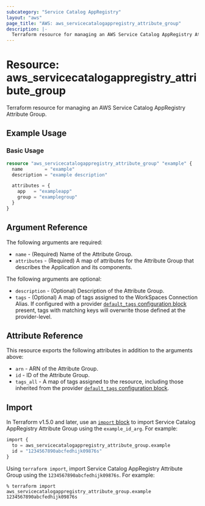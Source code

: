 ```yaml
---
subcategory: "Service Catalog AppRegistry"
layout: "aws"
page_title: "AWS: aws_servicecatalogappregistry_attribute_group"
description: |-
  Terraform resource for managing an AWS Service Catalog AppRegistry Attribute Group.
---
```

# Resource: aws_servicecatalogappregistry_attribute_group

Terraform resource for managing an AWS Service Catalog AppRegistry Attribute Group.

## Example Usage

### Basic Usage

```terraform
resource "aws_servicecatalogappregistry_attribute_group" "example" {
  name        = "example"
  description = "example description"

  attributes = {
    app   = "exampleapp"
    group = "examplegroup"
  }
}
```

## Argument Reference

The following arguments are required:

* `name` - (Required) Name of the Attribute Group.
* `attributes` - (Required) A map of attributes for the Attribute Group that describes the Application and its components.

The following arguments are optional:

* `description` - (Optional) Description of the Attribute Group.
* `tags` - (Optional) A map of tags assigned to the WorkSpaces Connection Alias. If configured with a provider [`default_tags` configuration block](https://registry.terraform.io/providers/hashicorp/aws/latest/docs#default_tags-configuration-block) present, tags with matching keys will overwrite those defined at the provider-level.

## Attribute Reference

This resource exports the following attributes in addition to the arguments above:

* `arn` - ARN of the Attribute Group.
* `id` - ID of the Attribute Group.
* `tags_all` - A map of tags assigned to the resource, including those inherited from the provider [`default_tags` configuration block](https://registry.terraform.io/providers/hashicorp/aws/latest/docs#default_tags-configuration-block).

## Import

In Terraform v1.5.0 and later, use an [`import` block](https://developer.hashicorp.com/terraform/language/import) to import Service Catalog AppRegistry Attribute Group using the `example_id_arg`. For example:

```terraform
import {
  to = aws_servicecatalogappregistry_attribute_group.example
  id = "1234567890abcfedhijk09876s"
}
```

Using `terraform import`, import Service Catalog AppRegistry Attribute Group using the `1234567890abcfedhijk09876s`. For example:

```console
% terraform import aws_servicecatalogappregistry_attribute_group.example 1234567890abcfedhijk09876s
```

